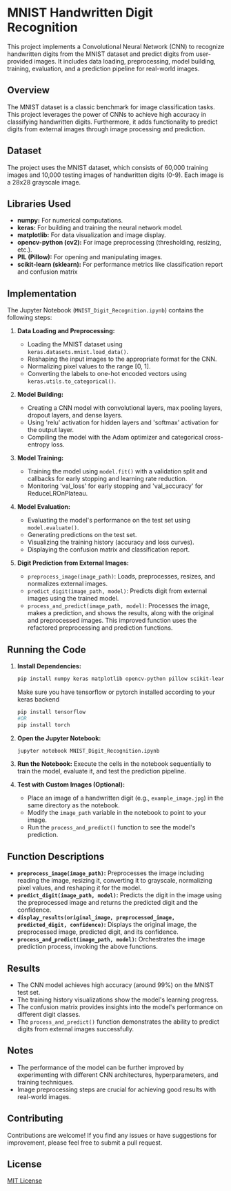 # MNIST Handwritten Digit Recognition

This project implements a Convolutional Neural Network (CNN) to recognize handwritten digits from the MNIST dataset and predict digits from user-provided images. It includes data loading, preprocessing, model building, training, evaluation, and a prediction pipeline for real-world images.

## Overview

The MNIST dataset is a classic benchmark for image classification tasks. This project leverages the power of CNNs to achieve high accuracy in classifying handwritten digits. Furthermore, it adds functionality to predict digits from external images through image processing and prediction.

## Dataset

The project uses the MNIST dataset, which consists of 60,000 training images and 10,000 testing images of handwritten digits (0-9). Each image is a 28x28 grayscale image.


## Libraries Used

*   **numpy:** For numerical computations.
*   **keras:** For building and training the neural network model.
*   **matplotlib:** For data visualization and image display.
*   **opencv-python (cv2):** For image preprocessing (thresholding, resizing, etc.).
*   **PIL (Pillow):** For opening and manipulating images.
*   **scikit-learn (sklearn):** For performance metrics like classification report and confusion matrix

## Implementation

The Jupyter Notebook (`MNIST_Digit_Recognition.ipynb`) contains the following steps:

1.  **Data Loading and Preprocessing:**
    *   Loading the MNIST dataset using `keras.datasets.mnist.load_data()`.
    *   Reshaping the input images to the appropriate format for the CNN.
    *   Normalizing pixel values to the range [0, 1].
    *   Converting the labels to one-hot encoded vectors using `keras.utils.to_categorical()`.

2.  **Model Building:**
    *   Creating a CNN model with convolutional layers, max pooling layers, dropout layers, and dense layers.
    *   Using 'relu' activation for hidden layers and 'softmax' activation for the output layer.
    *   Compiling the model with the Adam optimizer and categorical cross-entropy loss.

3.  **Model Training:**
    *   Training the model using `model.fit()` with a validation split and callbacks for early stopping and learning rate reduction.
    *   Monitoring 'val_loss' for early stopping and 'val_accuracy' for ReduceLROnPlateau.

4.  **Model Evaluation:**
    *   Evaluating the model's performance on the test set using `model.evaluate()`.
    *   Generating predictions on the test set.
    *   Visualizing the training history (accuracy and loss curves).
    *   Displaying the confusion matrix and classification report.

5.  **Digit Prediction from External Images:**
    *   `preprocess_image(image_path)`: Loads, preprocesses, resizes, and normalizes external images.
    *   `predict_digit(image_path, model)`: Predicts digit from external images using the trained model.
    *   `process_and_predict(image_path, model)`:  Processes the image, makes a prediction, and shows the results, along with the original and preprocessed images. This improved function uses the refactored preprocessing and prediction functions.

## Running the Code

1.  **Install Dependencies:**
    ```bash
    pip install numpy keras matplotlib opencv-python pillow scikit-learn
    ```
    Make sure you have tensorflow or pytorch installed according to your keras backend
    ```bash
    pip install tensorflow
    #OR
    pip install torch
    ```

2.  **Open the Jupyter Notebook:**
    ```bash
    jupyter notebook MNIST_Digit_Recognition.ipynb
    ```

3.  **Run the Notebook:** Execute the cells in the notebook sequentially to train the model, evaluate it, and test the prediction pipeline.

4.  **Test with Custom Images (Optional):**
    *   Place an image of a handwritten digit (e.g., `example_image.jpg`) in the same directory as the notebook.
    *   Modify the `image_path` variable in the notebook to point to your image.
    *   Run the `process_and_predict()` function to see the model's prediction.

## Function Descriptions

- **`preprocess_image(image_path)`:** Preprocesses the image including reading the image, resizing it, converting it to grayscale, normalizing pixel values, and reshaping it for the model.
- **`predict_digit(image_path, model)`:** Predicts the digit in the image using the preprocessed image and returns the predicted digit and the confidence.
- **`display_results(original_image, preprocessed_image, predicted_digit, confidence)`:** Displays the original image, the preprocessed image, predicted digit, and its confidence.
- **`process_and_predict(image_path, model)`:** Orchestrates the image prediction process, invoking the above functions.

## Results

*   The CNN model achieves high accuracy (around 99%) on the MNIST test set.
*   The training history visualizations show the model's learning progress.
*   The confusion matrix provides insights into the model's performance on different digit classes.
*   The `process_and_predict()` function demonstrates the ability to predict digits from external images successfully.

## Notes

*   The performance of the model can be further improved by experimenting with different CNN architectures, hyperparameters, and training techniques.
*   Image preprocessing steps are crucial for achieving good results with real-world images.

## Contributing

Contributions are welcome! If you find any issues or have suggestions for improvement, please feel free to submit a pull request.

## License

[MIT License](LICENSE)
